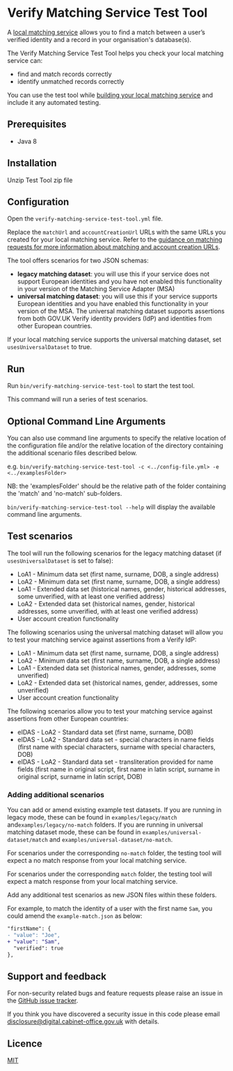 # Verify Matching Service Test Tool

A [local matching service](http://alphagov.github.io/rp-onboarding-tech-docs/pages/ms/msWorks.html) allows you to find a match between a user’s verified identity and a record in your organisation's database(s).

The Verify Matching Service Test Tool helps you check your local matching service can:
* find and match records correctly
* identify unmatched records correctly

You can use the test tool while [building your local matching service](http://alphagov.github.io/rp-onboarding-tech-docs/pages/ms/msBuild.html) and include it any automated testing. 

## Prerequisites

* Java 8

## Installation

Unzip Test Tool zip file

## Configuration

Open the `verify-matching-service-test-tool.yml` file.

Replace the `matchUrl` and `accountCreationUrl` URLs with the same URLs you created for your local matching service. Refer to the [guidance on matching requests for more information about matching and account creation URLs](http://alphagov.github.io/rp-onboarding-tech-docs/pages/ms/msBuild.html#respond-to-json-matching-requests).

The tool offers scenarios for two JSON schemas:

* **legacy matching dataset**: you will use this if your service does not support European identities and you have not enabled this functionality in your version of the Matching Service Adapter (MSA)
* **universal matching dataset**: you will use this if your service supports European identities and you have enabled this functionality in your version of the MSA. The universal matching dataset supports assertions from both GOV.UK Verify identity providers (IdP) and identities from other European countries.

If your local matching service supports the universal matching dataset, set `usesUniversalDataset` to true.


## Run

Run `bin/verify-matching-service-test-tool` to start the test tool.

This command will run a series of test scenarios.

## Optional Command Line Arguments

You can also use command line arguments to specify the relative location of the configuration file and/or the relative location of the directory containing the additional scenario files described below.

e.g. `bin/verify-matching-service-test-tool -c <../config-file.yml> -e <../examplesFolder>`

NB: the 'examplesFolder' should be the relative path of the folder containing the 'match' and 'no-match' sub-folders.

`bin/verify-matching-service-test-tool --help` will display the available command line arguments.

## Test scenarios

The tool will run the following scenarios for the legacy matching dataset (if `usesUniversalDataset` is set to false):

* LoA1 - Minimum data set (first name, surname, DOB, a single address) 
* LoA2 - Minimum data set (first name, surname, DOB, a single address) 
* LoA1 - Extended data set (historical names, gender, historical addresses, some unverified, with at least one verified address) 
* LoA2 - Extended data set (historical names, gender, historical addresses, some unverified, with at least one verified address) 
* User account creation functionality

The following scenarios using the universal matching dataset will allow you to test your matching service against assertions from a Verify IdP:

* LoA1 - Minimum data set (first name, surname, DOB, a single address) 
* LoA2 - Minimum data set (first name, surname, DOB, a single address) 
* LoA1 - Extended data set (historical names, gender, addresses, some unverified) 
* LoA2 - Extended data set (historical names, gender, addresses, some unverified) 
* User account creation functionality

The following scenarios allow you to test your matching service against assertions from other European countries:

* eIDAS - LoA2 - Standard data set (first name, surname, DOB) 
* eIDAS - LoA2 - Standard data set - special characters in name fields (first name with special characters, surname with special characters, DOB) 
* eIDAS - LoA2 - Standard data set - transliteration provided for name fields (first name in original script, first name in latin script, surname in original script, surname in latin script, DOB)

### Adding additional scenarios

You can add or amend existing example test datasets.
If you are running in legacy mode, these can be found in `examples/legacy/match` and`examples/legacy/no-match` folders.
If you are running in universal matching dataset mode, these can be found in `examples/universal-dataset/match` and `examples/universal-dataset/no-match`.

For scenarios under the corresponding `no-match` folder, the testing tool will expect a no match response from your local matching service.

For scenarios under the corresponding `match` folder, the testing tool will expect a match response from your local matching service.

Add any additional test scenarios as new JSON files within these folders.

For example, to match the identity of a user with the first name `Sam`, you could amend the `example-match.json` as below:

```diff
"firstName": {
- "value": "Joe",
+ "value": "Sam",
  "verified": true
},
```

## Support and feedback

For non-security related bugs and feature requests please raise an issue in the [GitHub issue tracker](https://github.com/alphagov/verify-matching-service-test-tool/issues).

If you think you have discovered a security issue in this code please email disclosure@digital.cabinet-office.gov.uk with details.

## Licence

[MIT](/LICENSE)
